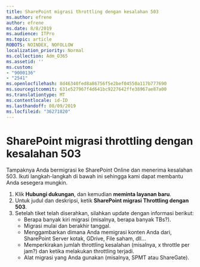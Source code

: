 ```yaml
---
title: SharePoint migrasi throttling dengan kesalahan 503
ms.author: efrene
author: efrene
ms.date: 8/8/2019
ms.audience: ITPro
ms.topic: article
ROBOTS: NOINDEX, NOFOLLOW
localization_priority: Normal
ms.collection: Adm_O365
ms.assetid: ''
ms.custom:
- "9000136"
- "2541"
ms.openlocfilehash: 8d46340fed8a86756f5e2bef04550a117b777690
ms.sourcegitcommit: 631e527967f4d641bc9227642ffe38967ae87a00
ms.translationtype: MT
ms.contentlocale: id-ID
ms.lasthandoff: 08/09/2019
ms.locfileid: "36271820"
---
```

# <a name="sharepoint-migration-throttling-with-503-errors"></a>SharePoint migrasi throttling dengan kesalahan 503

Tampaknya Anda bermigrasi ke SharePoint Online dan menerima kesalahan 503. Ikuti langkah-langkah di bawah ini sehingga kami dapat membantu Anda sesegera mungkin. 

1. Klik **Hubungi dukungan**, dan kemudian **meminta layanan baru**.
2. Untuk judul dan deskripsi, ketik **SharePoint migrasi Throttling dengan 503**.
3. Setelah tiket telah diserahkan, silahkan update dengan informasi berikut:
    - Berapa banyak kiri migrasi (misalnya, berapa banyak TBs?).
    - Migrasi mulai dan berakhir tanggal.
    - Menggambarkan dimana Anda memigrasi konten Anda dari, SharePoint Server kotak, GDrive, File saham, dll...
    - Memperkirakan jumlah throttling kesalahan (misalnya, x throttle per jam?) dan ketika melakukan throttling terjadi.
    - Alat migrasi yang Anda gunakan (misalnya, SPMT atau ShareGate).


